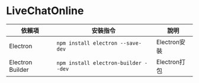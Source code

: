 # LiveChatOnline
 
<!-- 表格 -->
| 依賴項 | 安裝指令 | 說明 |
| --- | --- | --- |
| Electron | ```npm install electron --save-dev``` | Electron安裝 |
| Electron Builder | ```npm install electron-builder --dev``` | Electron打包 |
